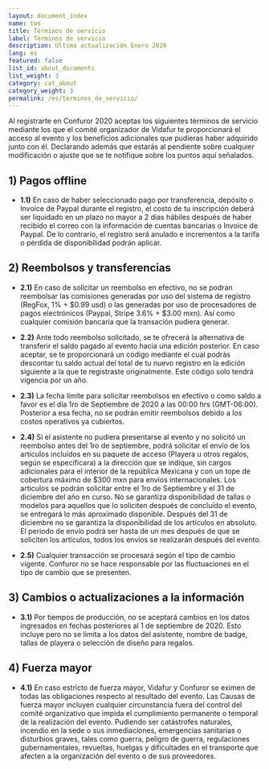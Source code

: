 ```yaml
---
layout: document_index
name: tos
title: Términos de servicio
label: Términos de servicio
description: Última actualización Enero 2020
lang: es
featured: false
list_id: about_documents
list_weight: 3
category: cat_about
category_weight: 3
permalink: /es/terminos_de_servicio/
---
```


Al registrarte en Confuror 2020 aceptas los siguientes términos de servicio mediante los que el comité organizador de Vidafur te proporcionará el acceso al evento y los beneficios adicionales que pudieras haber adquirido junto con él. Declarando además que estarás al pendiente sobre cualquier modificación o ajuste que se te notifique sobre los puntos aquí señalados.

## 1) Pagos offline

- **1.1)** En caso de haber seleccionado pago por transferencia, depósito o Invoice de Paypal durante el registro, el costo de tu inscripción deberá ser liquidado en un plazo no mayor a 2 días hábiles después de haber recibido el correo con la información de cuentas bancarias o Invoice de Paypal. De lo contrario, el registro será anulado e incrementos a la tarifa o pérdida de disponibilidad podrán aplicar.

## 2) Reembolsos y transferencias

- **2.1)** En caso de solicitar un reembolso en efectivo, no se podran reembolsar las comisiones generadas por uso del sistema de registro (RegFox, 1% + $0.99 usd) o las generadas por uso de procesadores de pagos electrónicos (Paypal, Stripe 3.6% + $3.00 mxn). Así como cualquier comisión bancaria que la transación pudiera generar.

- **2.2)** Ante todo reembolso solicitado, se te ofrecerá la alternativa de transferir el saldo pagado al evento hacia una edición posterior. En caso aceptar, se te proporcionará un código mediante el cual podrás descontar tu saldo actual del total de tu nuevo registro en la edición siguiente a la que te registraste originalmente. Este código solo tendrá vigencia por un año.

- **2.3)** La fecha límite para solicitar reembolsos en efectivo o como saldo a favor es el día 1ro de Septiembre de 2020 a las 00:00 hrs (GMT-06:00). Posterior a esa fecha, no se podrán emitir reembolsos debido a los costos operativos ya cubiertos.

- **2.4)** Si el asistente no pudiera presentarse al evento y no solicitó un reembolso antes del 1ro de septiembre, podrá solicitar el envío de los artículos incluídos en su paquete de acceso (Playera u otros regalos, según se especificara) a la dirección que se indique, sin cargos adicionales para el interior de la república Mexicana y con un tope de cobertura máximo de $300 mxn para envíos internacionales. Los articulos se podrán solicitar entre el 1ro de Septiembre y el 31 de diciembre del año en curso. No se garantiza disponibilidad de tallas o modelos para aquellos que lo soliciten después de concluído el evento, se entregará lo más aproximado disponible. Después del 31 de diciembre no se garantiza la disponibilidad de los artículos en absoluto. El periodo de envío podrá ser hasta de un mes después de que se soliciten los artículos, todos los envíos se realizarán después del evento.

- **2.5)** Cualquier transacción se procesará según el tipo de cambio vigente. Confuror no se hace responsable por las fluctuaciones en el tipo de cambio que se presenten.

## 3) Cambios o actualizaciones a la información

- **3.1)** Por tiempos de producción, no se aceptará cambios en los datos ingresados en fechas posteriores al 1 de septiembre de 2020. Esto incluye pero no se limita a los datos del asistente, nombre de badge, tallas de playera o selección de diseño para regalos.


## 4) Fuerza mayor

- **4.1)** En caso estricto de fuerza mayor, Vidafur y Confuror se eximen de todas las obligaciones respecto al resultado del evento. Las Causas de fuerza mayor incluyen cualquier circunstancia fuera del control del comité organizativo que impida el cumplimiento permanente o temporal de la realización del evento. Pudiendo ser catástrofes naturales, incendio en la sede o sus inmediaciones, emergencias sanitarias o disturbios graves, tales como guerra, peligro de guerra, regulaciones gubernamentales, revueltas, huelgas y dificultades en el transporte que afecten a la organización del evento o de sus proveedores.
